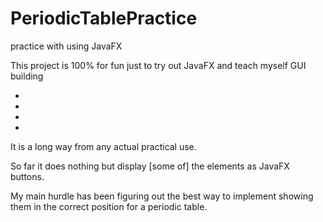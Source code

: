 # PeriodicTablePractice
practice with using JavaFX


This project is 100% for fun just to try out JavaFX and teach myself GUI building

*

*

*

*

It is a long way from any actual practical use.

So far it does nothing but display [some of] the elements as JavaFX buttons. 

My main hurdle has been figuring out the best way to implement showing them in the correct position for 
a periodic table.